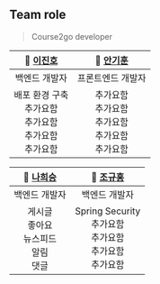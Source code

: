 ## Team role
  
> Course2go developer 

| **🙋 [이진호](https://github.com/dk-master)** | **🙋‍ [안기훈](https://github.com/)** |
| :---: |:---:|
| 백엔드 개발자 | 프론트엔드 개발자 |
| 배포 환경 구축 <br /> 추가요함 <br /> 추가요함 <br /> 추가요함  <br /> 추가요함 <br />| 추가요함 <br /> 추가요함 <br /> 추가요함 <br /> 추가요함 <br /> 추가요함 |

| **🙋 [나희승](https://github.com/sjsjsjghkdwp)** | **🙋‍ [조규홍](https://github.com/)** |
| :---: |:---:|
| 백엔드 개발자 | 백엔드 개발자 |
| 게시글 <br /> 좋아요 <br /> 뉴스피드 <br /> 알림  <br /> 댓글 <br />| Spring Security <br /> 추가요함 <br /> 추가요함 <br /> 추가요함 <br /> 추가요함 |
